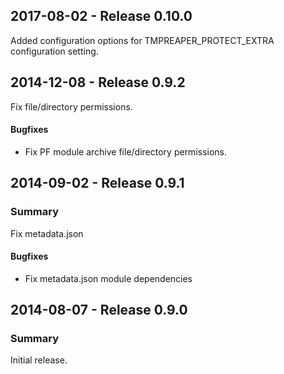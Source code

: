 ## 2017-08-02 - Release 0.10.0

Added configuration options for TMPREAPER_PROTECT_EXTRA configuration setting.

## 2014-12-08 - Release 0.9.2

Fix file/directory permissions.

#### Bugfixes

- Fix PF module archive file/directory permissions.

## 2014-09-02 - Release 0.9.1

### Summary

Fix metadata.json

#### Bugfixes

- Fix metadata.json module dependencies

## 2014-08-07 - Release 0.9.0

### Summary

Initial release.
